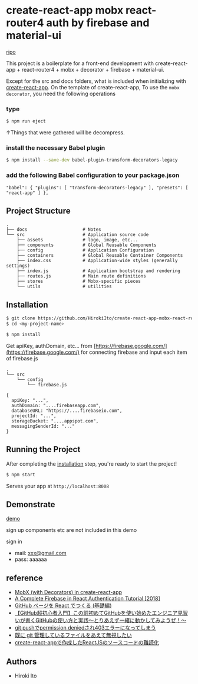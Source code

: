 # create-react-app mobx react-router4 auth by firebase and material-ui

[ripo](https://github.com/HirokiIto/create-react-app-mobx-react-router4-auth-by-firebase)

This project is a boilerplate for a front-end development with create-react-app + react-router4 + mobx + decorator + firebase + material-ui.

Except for the src and docs folders, what is included when initializing with [create-react-app](https://github.com/facebook/create-react-app).
On the template of create-react-app,
To use the `mobx decorator`, you need the following operations
### type
```bash
$ npm run eject
```
↑Things that were gathered will be decompress.

### install the necessary Babel plugin
```bash
$ npm install --save-dev babel-plugin-transform-decorators-legacy
```
### add the following Babel configuration to your package.json
`
"babel": {
  "plugins": [
    "transform-decorators-legacy"
  ],
  "presets": [
    "react-app"
  ]
},
`

## Project Structure

```
.
├── docs                     # Notes
└── src                      # Application source code
    ├── assets               # logo, image, etc...
    ├── components           # Global Reusable Components
    ├── config               # Application Configuration
    ├── containers           # Global Reusable Container Components
    ├── index.css            # Application-wide styles (generally settings)
    ├── index.js             # Application bootstrap and rendering
    ├── routes.js            # Main route definitions
    ├── stores               # Mobx-specific pieces
    └── utils                # utilities

```


## Installation

```bash
$ git clone https://github.com/HirokiIto/create-react-app-mobx-react-router4-auth-by-firebase.git <my-project-name>
$ cd <my-project-name>
```

```bash
$ npm install
```

Get apiKey, authDomain, etc... from [https://firebase.google.com/](https://firebase.google.com/) for connecting firebase
and input each item of firebase.js

```
.
└── src    
    └── config
        └── firebase.js

```
```
{
  apiKey: "...",
  authDomain: "....firebaseapp.com",
  databaseURL: "https://....firebaseio.com",
  projectId: "...",
  storageBucket: "....appspot.com",
  messagingSenderId: "..."
}
```

## Running the Project

After completing the [installation](#installation) step, you're ready to start the project!

```bash
$ npm start
```

Serves your app at `http://localhost:8008`

## Demonstrate

[demo](https://hirokiito.github.io/create-react-app-mobx-react-router4-auth-by-firebase)

sign up components etc are not included in this demo

sign in
* mail: xxx@gmail.com
* pass: aaaaaa

## reference

* [MobX (with Decorators) in create-react-app](https://www.robinwieruch.de/create-react-app-mobx-decorators/)
* [A Complete Firebase in React Authentication Tutorial [2018]](https://www.robinwieruch.de/complete-firebase-authentication-react-tutorial/)
* [GitHub ページを React でつくる (基礎編)](https://qiita.com/KoheiShingaiHQ/items/b4bf8dd47a99e5d14caf)
* [【GitHub超初心者入門】この前初めてGitHubを使い始めたエンジニア見習いが書くGitHubの使い方と実践～とりあえず一緒に動かしてみようぜ！～](https://qiita.com/nnahito/items/565f8755e70c51532459)
* [git pushでpermission deniedされ403エラーになってしまう](https://teratail.com/questions/73843)
* [既に git 管理しているファイルをあえて無視したい](https://qiita.com/usamik26/items/56d0d3ba7a1300625f92)
* [create-react-appで作成したReactJSのソースコードの難読化](https://teratail.com/questions/111784)

## Authors

* Hiroki Ito
